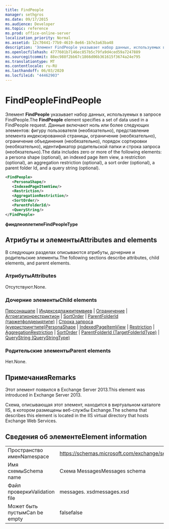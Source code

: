 ```yaml
---
title: FindPeople
manager: sethgros
ms.date: 09/17/2015
ms.audience: Developer
ms.topic: reference
ms.prod: office-online-server
localization_priority: Normal
ms.assetid: 12c70441-77b9-4619-8e66-1b7e3a63ba48
description: 'Элемент FindPeople указывает набор данных, используемых в запросе FindPeople. Данные включают ноль или более следующих элементов: фигуру пользователя (необязательно), представление элемента индексированной страницы, ограничение (необязательно), ограничение объединения (необязательно), порядок сортировки (необязательно), идентификатор родительской папки и строка запроса (необязательно).'
ms.openlocfilehash: 4777601b7146ec857b5c79fa9d4ced59a7247889
ms.sourcegitcommit: 88ec988f2bb67c1866d06b361615f3674a24e795
ms.translationtype: MT
ms.contentlocale: ru-RU
ms.lasthandoff: 06/03/2020
ms.locfileid: "44462903"
---
```

# <a name="findpeople"></a><span data-ttu-id="744bf-104">FindPeople</span><span class="sxs-lookup"><span data-stu-id="744bf-104">FindPeople</span></span>

<span data-ttu-id="744bf-105">Элемент **FindPeople** указывает набор данных, используемых в запросе FindPeople.</span><span class="sxs-lookup"><span data-stu-id="744bf-105">The **FindPeople** element specifies a set of data used in a FindPeople request.</span></span> <span data-ttu-id="744bf-106">Данные включают ноль или более следующих элементов: фигуру пользователя (необязательно), представление элемента индексированной страницы, ограничение (необязательно), ограничение объединения (необязательно), порядок сортировки (необязательно), идентификатор родительской папки и строка запроса (необязательно).</span><span class="sxs-lookup"><span data-stu-id="744bf-106">The data includes zero or more of the following elements: a persona shape (optional), an indexed page item view, a restriction (optional), an aggregation restriction (optional), a sort order (optional), a parent folder Id, and a query string (optional).</span></span> 
  
```XML
<FindPeople>
   <PersonaShape/>
   <IndexedPageItemView/>
   <Restriction/>
   <AggregationRestriction/>
   <SortOrder/>
   <ParentFolderId/>
   <QueryString/>
</FindPeople>
```

 <span data-ttu-id="744bf-107">**финдпеоплетипе**</span><span class="sxs-lookup"><span data-stu-id="744bf-107">**FindPeopleType**</span></span>
## <a name="attributes-and-elements"></a><span data-ttu-id="744bf-108">Атрибуты и элементы</span><span class="sxs-lookup"><span data-stu-id="744bf-108">Attributes and elements</span></span>

<span data-ttu-id="744bf-109">В следующих разделах описываются атрибуты, дочерние и родительские элементы.</span><span class="sxs-lookup"><span data-stu-id="744bf-109">The following sections describe attributes, child elements, and parent elements.</span></span>
  
### <a name="attributes"></a><span data-ttu-id="744bf-110">Атрибуты</span><span class="sxs-lookup"><span data-stu-id="744bf-110">Attributes</span></span>

<span data-ttu-id="744bf-111">Отсутствуют.</span><span class="sxs-lookup"><span data-stu-id="744bf-111">None.</span></span>
  
### <a name="child-elements"></a><span data-ttu-id="744bf-112">Дочерние элементы</span><span class="sxs-lookup"><span data-stu-id="744bf-112">Child elements</span></span>

<span data-ttu-id="744bf-113">[Персонашапе](personashape.md)  |  [Индекседпажеитемвиев](indexedpageitemview.md)  |  [Ограничение](restriction.md)  |  [Аггрегатионрестриктион](aggregationrestriction.md)  |  [SortOrder](sortorder.md)  |  [ParentFolderId (таржетфолдеридтипе)](parentfolderid-targetfolderidtype.md)  |  [Строка запроса (куеристрингтипе)](querystring-querystringtype.md)</span><span class="sxs-lookup"><span data-stu-id="744bf-113">[PersonaShape](personashape.md) | [IndexedPageItemView](indexedpageitemview.md) | [Restriction](restriction.md) | [AggregationRestriction](aggregationrestriction.md) | [SortOrder](sortorder.md) | [ParentFolderId (TargetFolderIdType)](parentfolderid-targetfolderidtype.md) | [QueryString (QueryStringType)](querystring-querystringtype.md)</span></span>
  
### <a name="parent-elements"></a><span data-ttu-id="744bf-114">Родительские элементы</span><span class="sxs-lookup"><span data-stu-id="744bf-114">Parent elements</span></span>

<span data-ttu-id="744bf-115">Нет.</span><span class="sxs-lookup"><span data-stu-id="744bf-115">None.</span></span>
  
## <a name="remarks"></a><span data-ttu-id="744bf-116">Примечания</span><span class="sxs-lookup"><span data-stu-id="744bf-116">Remarks</span></span>

<span data-ttu-id="744bf-117">Этот элемент появился в Exchange Server 2013.</span><span class="sxs-lookup"><span data-stu-id="744bf-117">This element was introduced in Exchange Server 2013.</span></span>
  
<span data-ttu-id="744bf-118">Схема, описывающая этот элемент, находится в виртуальном каталоге IIS, в котором размещены веб-службы Exchange.</span><span class="sxs-lookup"><span data-stu-id="744bf-118">The schema that describes this element is located in the IIS virtual directory that hosts Exchange Web Services.</span></span>
  
## <a name="element-information"></a><span data-ttu-id="744bf-119">Сведения об элементе</span><span class="sxs-lookup"><span data-stu-id="744bf-119">Element information</span></span>

|||
|:-----|:-----|
|<span data-ttu-id="744bf-120">Пространство имен</span><span class="sxs-lookup"><span data-stu-id="744bf-120">Namespace</span></span>  <br/> |https://schemas.microsoft.com/exchange/services/2006/messages  <br/> |
|<span data-ttu-id="744bf-121">Имя схемы</span><span class="sxs-lookup"><span data-stu-id="744bf-121">Schema name</span></span>  <br/> |<span data-ttu-id="744bf-122">Схема Messages</span><span class="sxs-lookup"><span data-stu-id="744bf-122">Messages schema</span></span>  <br/> |
|<span data-ttu-id="744bf-123">Файл проверки</span><span class="sxs-lookup"><span data-stu-id="744bf-123">Validation file</span></span>  <br/> |<span data-ttu-id="744bf-124">messages. xsd</span><span class="sxs-lookup"><span data-stu-id="744bf-124">messages.xsd</span></span>  <br/> |
|<span data-ttu-id="744bf-125">Может быть пустым</span><span class="sxs-lookup"><span data-stu-id="744bf-125">Can be empty</span></span>  <br/> |<span data-ttu-id="744bf-126">false</span><span class="sxs-lookup"><span data-stu-id="744bf-126">false</span></span>  <br/> |
   

